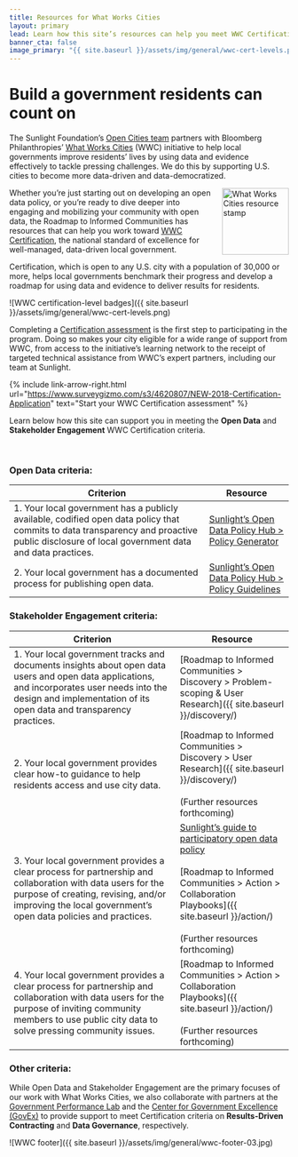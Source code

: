 ```yaml
---
title: Resources for What Works Cities
layout: primary
lead: Learn how this site’s resources can help you meet WWC Certification criteria
banner_cta: false
image_primary: "{{ site.baseurl }}/assets/img/general/wwc-cert-levels.png"
---
```


# Build a government residents can count on

The Sunlight Foundation’s [Open Cities team](https://sunlightfoundation.com/policy/open-cities/) partners with Bloomberg Philanthropies’ [What Works Cities](https://whatworkscities.bloomberg.org/) (WWC) initiative to help local governments improve residents’ lives by using data and evidence effectively to tackle pressing challenges. We do this by supporting U.S. cities to become more data-driven and data-democratized.

<img src="{{ site.baseurl }}/assets/img/logos/wwc-resource-stamp.png" align="right" alt="What Works Cities resource stamp" width="120" style="margin-left:15px;">

Whether you’re just starting out on developing an open data policy, or you’re ready to dive deeper into engaging and mobilizing your community with open data, the Roadmap to Informed Communities has resources that can help you work toward [WWC Certification](https://whatworkscities.bloomberg.org/certification/), the national standard of excellence for well-managed, data-driven local government.

Certification, which is open to any U.S. city with a population of 30,000 or more, helps local governments benchmark their progress and develop a roadmap for using data and evidence to deliver results for residents.

![WWC certification-level badges]({{ site.baseurl }}/assets/img/general/wwc-cert-levels.png)

Completing a [Certification assessment](https://www.surveygizmo.com/s3/4620807/NEW-2018-Certification-Application) is the first step to participating in the program. Doing so makes your city eligible for a wide range of support from WWC, from access to the initiative’s learning network to the receipt of targeted technical assistance from WWC’s expert partners, including our team at Sunlight.

{% include link-arrow-right.html
  url="https://www.surveygizmo.com/s3/4620807/NEW-2018-Certification-Application"
  text="Start your WWC Certification assessment"
%}

Learn below how this site can support you in meeting the **Open Data** and **Stakeholder Engagement** WWC Certification criteria.

<br>

### Open Data criteria:

|Criterion|Resource|
|---|---|
|1. Your local government has a publicly available, codified open data policy that commits to data transparency and proactive public disclosure of local government data and data practices.|[Sunlight’s Open Data Policy Hub > Policy Generator](https://opendatapolicyhub.sunlightfoundation.com/generator/)|
|2. Your local government has a documented process for publishing open data.|[Sunlight’s Open Data Policy Hub > Policy Guidelines](https://opendatapolicyhub.sunlightfoundation.com/guidelines/)|

### Stakeholder Engagement criteria:

|Criterion|Resource|
|---|---|
|1. Your local government tracks and documents insights about open data users and open data applications, and incorporates user needs into the design and implementation of its open data and transparency practices.|[Roadmap to Informed Communities > Discovery > Problem-scoping & User Research]({{ site.baseurl }}/discovery/)|
|2. Your local government provides clear how-to guidance to help residents access and use city data.|[Roadmap to Informed Communities > Discovery > User Research]({{ site.baseurl }}/discovery/) <br><br>(Further resources forthcoming)|
|3. Your local government provides a clear process for partnership and collaboration with data users for the purpose of creating, revising, and/or improving the local government’s open data policies and practices.|[Sunlight’s guide to participatory open data policy](https://sunlightfoundation.com/policy/open-cities/projects-resources/#crowdlaw)<br><br>[Roadmap to Informed Communities > Action > Collaboration Playbooks]({{ site.baseurl }}/action/) <br><br>(Further resources forthcoming)|
|4. Your local government provides a clear process for partnership and collaboration with data users for the purpose of inviting community members to use public city data to solve pressing community issues.|[Roadmap to Informed Communities > Action > Collaboration Playbooks]({{ site.baseurl }}/action/) <br><br>(Further resources forthcoming)|

### Other criteria:

While Open Data and Stakeholder Engagement are the primary focuses of our work with What Works Cities, we also collaborate with partners at the [Government Performance Lab](https://govlab.hks.harvard.edu/) and the [Center for Government Excellence (GovEx)](https://govex.jhu.edu/) to provide support to meet Certification criteria on **Results-Driven Contracting** and **Data Governance**, respectively.

![WWC footer]({{ site.baseurl }}/assets/img/general/wwc-footer-03.jpg)
